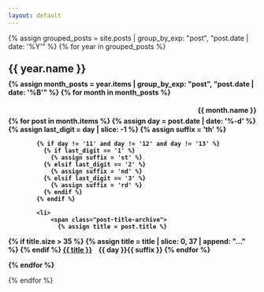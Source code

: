 ```yaml
---
layout: default
---
```


{% assign grouped_posts = site.posts | group_by_exp: "post", "post.date | date: '%Y'" %}
{% for year in grouped_posts %}
  <div class="archive-year">
    <h2 class="year-archive">{{ year.name }}</h2>
    <div class="year-archive">
      {% assign month_posts = year.items | group_by_exp: "post", "post.date | date: '%B'" %}
      {% for month in month_posts %}
        <h3 class="month-archive">{{ month.name }}</h3>
        <ul class="archive-list">
          {% for post in month.items %}
            {% assign day = post.date | date: '%-d' %}
            {% assign last_digit = day | slice: -1 %}
            {% assign suffix = 'th' %}
            
            {% if day != '11' and day != '12' and day != '13' %}
              {% if last_digit == '1' %}
                {% assign suffix = 'st' %}
              {% elsif last_digit == '2' %}
                {% assign suffix = 'nd' %}
              {% elsif last_digit == '3' %}
                {% assign suffix = 'rd' %}
              {% endif %}
            {% endif %}

            <li>
                <span class="post-title-archive">
                  {% assign title = post.title %}
{% if title.size > 35 %}
  {% assign title = title | slice: 0, 37 | append: "..." %}
{% endif %}
<a href="{{ post.url }}">{{ title }}</a>
                <span class="dots-archive"></span>
                <span class="post-date-archive">{{ day }}{{ suffix }}</span>
                </span>
            </li>
          {% endfor %}
        </ul>
      {% endfor %}
    </div>
  </div>
{% endfor %}

<style>
.archive-year {
}

.year-archive {
  max-width: 100%;
  font-weight: bold;
  text-align: left;
  margin: 0;
  padding-top: 10px;
}

.month-archive {
  text-align: right;
  font-size: 14px;
  font-weight: bold;
  margin-bottom: 5px;
}

.archive-list {
  list-style: none;
  padding: 0;
  margin: 0;
}

.archive-list li {
  display: flex;
  flex-direction: column;
  font-size: 14px;
  font-family: ui-serif, serif;
  font-weight: normal;
  color: #000;
}

.post-wrapper {
  display: flex;
  width: 100%;
  align-items: flex-end;
}

.post-title-archive {
  display: flex; 
  word-wrap: break-word;
  overflow-wrap: break-word; 
}

.post-title-archive a {
  font-size: 14px;
  color: #000;
  text-decoration: none;
}

.dots-archive {
  flex-grow: 1;
  border-bottom: 1px dotted #999;
  margin-left: 10px;
  margin-bottom: 6px;
  align-self: flex-end;
}

.post-date-archive {
  white-space: nowrap;
}
</style>